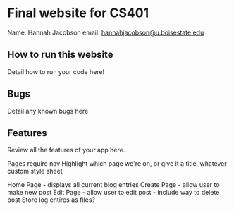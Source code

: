 # Final website for CS401

Name: Hannah Jacobson
email: hannahjacobson@u.boisestate.edu

## How to run this website

Detail how to run your code here!

## Bugs

Detail any known bugs here

## Features

Review all the features of your app here.




Pages require nav
    Highlight which page we're on, or give it a title, whatever
custom style sheet

Home Page - displays all current blog entries
Create Page - allow user to make new post
Edit Page - allow user to edit post
          - include way to delete post
Store log entires as files?
